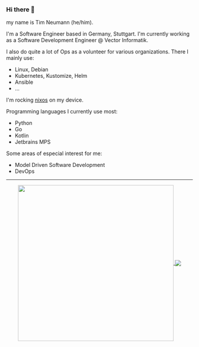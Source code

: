 ### Hi there 👋

my name is Tim Neumann (he/him).

I'm a Software Engineer based in Germany, Stuttgart.
I'm currently working as a Software Development Engineer @ Vector Informatik.

I also do quite a lot of Ops as a volunteer for various organizations.
There I mainly use:

- Linux, Debian
- Kubernetes, Kustomize, Helm
- Ansible
- ...

I'm rocking [nixos](https://nixos.org/) on my device.

Programming languages I currently use most:

- Python
- Go
- Kotlin
- Jetbrains MPS

Some areas of especial interest for me:

- Model Driven Software Development
- DevOps
___
<p align="center">
  <a href="https://github.com/neumantm">
    <img align="center" src="https://github-readme-stats.vercel.app/api?username=neumantm&show_icons=true&theme=dark" width="420"/>
  </a>
  <a href="https://github.com/neumantm?tab=repositories">
    <img align="center" src="https://github-readme-stats.vercel.app/api/top-langs/?username=neumantm&layout=compact&theme=dark" />
  </a>
</p>
